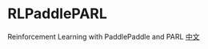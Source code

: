 # RLPaddlePARL
Reinforcement Learning with PaddlePaddle and PARL
[中文](https://github.com/ioaniu/RLPaddlePARL/blob/master/README_cn.md)
